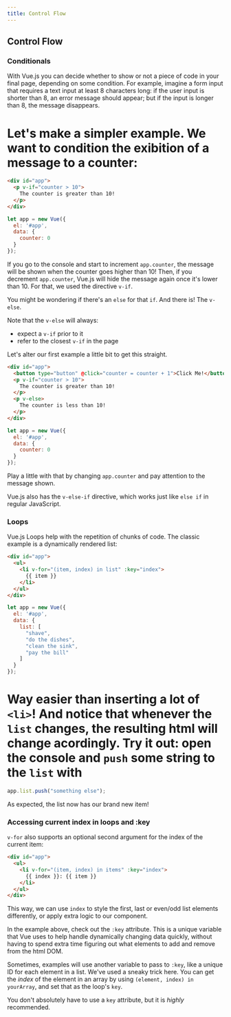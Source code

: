 ```yaml
---
title: Control Flow
---
```


## Control Flow


### Conditionals

With Vue.js you can decide whether to show or not a piece of code in your final page, depending on some condition. For example, imagine a form input that requires a text input at least 8 characters long: if the user input is shorter than 8, an error message should appear; but if the input is longer than 8, the message disappears.

Let's make a simpler example. We want to condition the exibition of a message to a counter:
=======

```html
<div id="app">
  <p v-if="counter > 10">
    The counter is greater than 10!
  </p>
</div>
```

```javascript
let app = new Vue({
  el: '#app',
  data: {
    counter: 0
  }
});
```

If you go to the console and start to increment `app.counter`, the message will be shown when the counter goes higher than 10! Then, if you decrement `app.counter`, Vue.js will hide the message again once it's lower than 10. For that, we used the directive `v-if`.

You might be wondering if there's an `else` for that `if`. And there is! The `v-else`.

Note that the `v-else` will always:
* expect a `v-if` prior to it
* refer to the closest `v-if` in the page

Let's alter our first example a little bit to get this straight.

```html
<div id="app">
  <button type="button" @click="counter = counter + 1">Click Me!</button>
  <p v-if="counter > 10">
    The counter is greater than 10!
  </p>
  <p v-else>
    The counter is less than 10!
  </p>
</div>
```

```javascript
let app = new Vue({
  el: '#app',
  data: {
    counter: 0
  }
});
```

Play a little with that by changing `app.counter` and pay attention to the
message shown.

Vue.js also has the `v-else-if` directive, which works just like `else if` in regular JavaScript.


### Loops

Vue.js Loops help with the repetition of chunks of code. The classic example is a dynamically rendered list:

```html
<div id="app">
  <ul>
    <li v-for="(item, index) in list" :key="index">
      {{ item }}
    </li>
  </ul>
</div>
```

```javascript
let app = new Vue({
  el: '#app',
  data: {
    list: [
      "shave",
      "do the dishes",
      "clean the sink",
      "pay the bill"
    ]
  }
});
```

Way easier than inserting a lot of `<li>`! And notice that whenever the `list` changes, the resulting html will change acordingly. Try it out: open the console and `push` some string to the `list` with
=======

```javascript
app.list.push("something else");
```

As expected, the list now has our brand new item!

### Accessing current index in loops and :key

`v-for` also supports an optional second argument for the index of the current item:

```html
<div id="app">
  <ul>
    <li v-for="(item, index) in items" :key="index">
      {{ index }}: {{ item }}
    </li>
  </ul>
</div>
```
This way, we can use `index` to style the first, last or even/odd list elements differently, or apply extra logic to our component.

In the example above, check out the `:key` attribute. This is a unique variable that Vue uses to help handle dynamically changing data quickly, without having to spend extra time figuring out what elements to add and remove from the html DOM.

Sometimes, examples will use another variable to pass to `:key`, like a unique ID for each element in a list. We've used a sneaky trick here. You can get the _index_ of the element in an array by using `(element, index) in yourArray`, and set that as the loop's `key`.

You don't absolutely have to use a `key` attribute, but it is _highly_ recommended.
